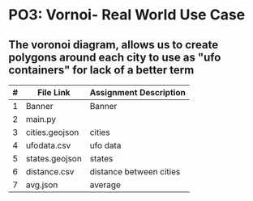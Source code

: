 # PO3: Vornoi- Real World Use Case

## The voronoi diagram, allows us to create polygons around each city to use as "ufo containers" for lack of a better term


|   #   | File Link       | Assignment Description              |  
| :---: | --------------  | --------------------------------    |
|     1 | Banner          |  Banner                             |
|     2 | main.py         |                                     |
|     3 | cities.geojson  | cities                              |
|     4 | ufodata.csv     | ufo data                            |
|     5 | states.geojson  | states                              |
|     6 | distance.csv    | distance between cities             |
|     7 | avg.json        | average                             |



